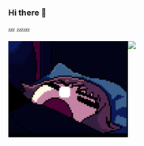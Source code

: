 ### Hi there 👋

💤 💤💤

<a href="https://github.com/steveny9911/steveny9911/blob/master/zzz.gif">
  <img align="left" src="https://raw.githubusercontent.com/steveny9911/steveny9911/master/zzz.gif" height=195 />
</a>
<a href="https://github.com/anuraghazra/github-readme-stats">
  <img align="left" src="https://github-readme-stats.vercel.app/api?username=steveny9911&count_private=true&show_icons=true&theme=buefy" />
</a>


<!--
**steveny9911/steveny9911** is a ✨ _special_ ✨ repository because its `README.md` (this file) appears on your GitHub profile.

- 💻 Computer engineering student
- 🦀 Learning operating system and Rust
- 🕊️ Watching YKK
- ⛰️ Playing 'inbento'
- 🍥 Chat with me about ramen~
- 💌 ~~Goal: submit a pull request (no matter how simple)!~~ [Done!](https://github.com/dqisme/wikipedia-reading-lists-chrome-extension/pull/11)

Here are some ideas to get you started:

- 🔭 I’m currently working on ...
- 🌱 I’m currently learning ...
- 👯 I’m looking to collaborate on ...
- 🤔 I’m looking for help with ...
- 💬 Ask me about ...
- 📫 How to reach me: ...
- 😄 Pronouns: ...
- ⚡ Fun fact: ...
-->
